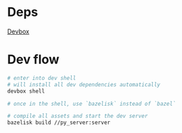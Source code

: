 # Deps
[Devbox](https://www.jetpack.io/devbox)

# Dev flow
```sh
# enter into dev shell
# will install all dev dependencies automatically
devbox shell

# once in the shell, use `bazelisk` instead of `bazel`

# compile all assets and start the dev server
bazelisk build //py_server:server